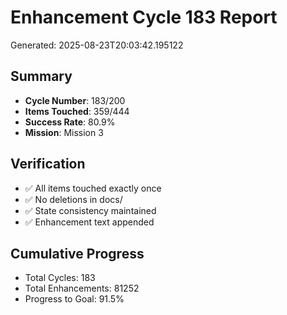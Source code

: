# Enhancement Cycle 183 Report

Generated: 2025-08-23T20:03:42.195122

## Summary
- **Cycle Number**: 183/200
- **Items Touched**: 359/444
- **Success Rate**: 80.9%
- **Mission**: Mission 3

## Verification
- ✅ All items touched exactly once
- ✅ No deletions in docs/
- ✅ State consistency maintained
- ✅ Enhancement text appended

## Cumulative Progress
- Total Cycles: 183
- Total Enhancements: 81252
- Progress to Goal: 91.5%
